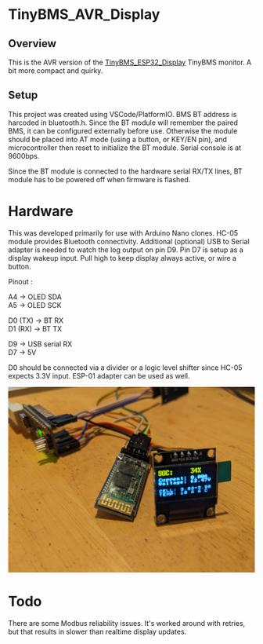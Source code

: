 # TinyBMS_AVR_Display

## Overview

This is the AVR version of the [TinyBMS_ESP32_Display](https://github.com/xba1k/TinyBMS_ESP32_Display) TinyBMS monitor. A bit more compact and quirky.

## Setup

This project was created using VSCode/PlatformIO. BMS BT address is harcoded in bluetooth.h. Since the BT module will remember the paired BMS, it can be configured externally before use. Otherwise the module should be placed into AT mode (using a button, or KEY/EN pin), and microcontroller then reset to initialize the BT module. Serial console is at 9600bps.

Since the BT module is connected to the hardware serial RX/TX lines, BT module has to be powered off when firmware is flashed.

# Hardware

This was developed primarily for use with Arduino Nano clones. HC-05 module provides Bluetooth connectivity. Additional (optional) USB to Serial adapter is needed to watch the log output on pin D9. Pin D7 is setup as a display wakeup input. Pull high to keep display always active, or wire a button.

Pinout :

A4 -> OLED SDA  
A5 -> OLED SCK  
  
D0 (TX) -> BT RX  
D1 (RX) -> BT TX  
  
D9 -> USB serial RX  
D7 -> 5V

D0 should be connected via a divider or a logic level shifter since HC-05 expects 3.3V input. ESP-01 adapter can be used as well.

![alt text](https://github.com/xba1k/TinyBMS_AVR_Display/blob/main/tinybmsdisplay.jpg?raw=true)

# Todo

There are some Modbus reliability issues. It's worked around with retries, but that results in slower than realtime display updates.

